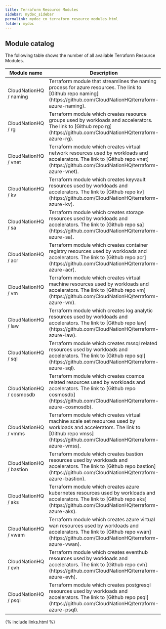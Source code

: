 ```yaml
---
title: Terraform Resource Modules
sidebar: mydoc_sidebar
permalink: mydoc_cn_terraform_resource_modules.html
folder: mydoc
---
```


## Module catalog

The following table shows the number of all available Terraform Resource Modules.

<table>
<colgroup>
<col width="30%" />
<col width="70%" />
</colgroup>
<thead>
<tr class="header">
<th>Module name</th>
<th>Description</th>
</tr>
</thead>
<tbody>
<tr>
<td markdown="span">CloudNationHQ / naming</td>
<td markdown="span">Terraform module that streamlines the naming process for azure resources. The link to [Github repo naming](https://github.com/CloudNationHQ/terraform-azure-naming).</td>
</tr>
<tr>
<td markdown="span">CloudNationHQ / rg</td>
<td markdown="span">Terraform module which creates resource groups used by workloads and accelerators. The link to [Github repo rg](https://github.com/CloudNationHQ/terraform-azure-rg).
</td>
</tr>
<tr>
<td markdown="span">CloudNationHQ / vnet</td>
<td markdown="span">Terraform module which creates virtual network resources used by workloads and accelerators. The link to [Github repo vnet](https://github.com/CloudNationHQ/terraform-azure-vnet).
</td>
</tr>
<tr>
<td markdown="span">CloudNationHQ / kv</td>
<td markdown="span">Terraform module which creates keyvault resources used by workloads and accelerators. The link to [Github repo kv](https://github.com/CloudNationHQ/terraform-azure-kv).
</td>
</tr>
<tr>
<td markdown="span">CloudNationHQ / sa</td>
<td markdown="span">Terraform module which creates storage resources used by workloads and accelerators. The link to [Github repo sa](https://github.com/CloudNationHQ/terraform-azure-sa).
</td>
</tr>
<tr>
<td markdown="span">CloudNationHQ / acr</td>
<td markdown="span">Terraform module which creates container registry resources used by workloads and accelerators. The link to [Github repo acr](https://github.com/CloudNationHQ/terraform-azure-acr).
</td>
</tr>
<tr>
<td markdown="span">CloudNationHQ / vm</td>
<td markdown="span">Terraform module which creates virtual machine resources used by workloads and accelerators. The link to [Github repo vm](https://github.com/CloudNationHQ/terraform-azure-vm).
</td>
</tr>
<tr>
<td markdown="span">CloudNationHQ / law</td>
<td markdown="span">Terraform module which creates log analytic resources used by workloads and accelerators. The link to [Github repo law](https://github.com/CloudNationHQ/terraform-azure-law).
</td>
</tr>
<tr>
<td markdown="span">CloudNationHQ / sql</td>
<td markdown="span">Terraform module which creates mssql related resources used by workloads and accelerators. The link to [Github repo sql](https://github.com/CloudNationHQ/terraform-azure-sql).
</td>
</tr>
<tr>
<td markdown="span">CloudNationHQ / cosmosdb</td>
<td markdown="span">Terraform module which creates cosmos related resources used by workloads and accelerators. The link to [Github repo cosmosdb](https://github.com/CloudNationHQ/terraform-azure-cosmosdb).
</td>
</tr>
<tr>
<td markdown="span">CloudNationHQ / vmms</td>
<td markdown="span">Terraform module which creates virtual machine scale set resources used by workloads and accelerators. The link to [Github repo vmss](https://github.com/CloudNationHQ/terraform-azure-vmss).
</td>
</tr>
<tr>
<td markdown="span">CloudNationHQ / bastion</td>
<td markdown="span">Terraform module which creates bastion resources used by workloads and accelerators. The link to [Github repo bastion](https://github.com/CloudNationHQ/terraform-azure-bastion).
</td>
</tr>
<tr>
<td markdown="span">CloudNationHQ / aks</td>
<td markdown="span">Terraform module which creates azure kubernetes resources used by workloads and accelerators. The link to [Github repo aks](https://github.com/CloudNationHQ/terraform-azure-aks).
</td>
</tr>
<tr>
<td markdown="span">CloudNationHQ / vwam</td>
<td markdown="span">Terraform module which creates azure virtual wan resources used by workloads and accelerators. The link to [Github repo vwan](https://github.com/CloudNationHQ/terraform-azure-vwan).
</td>
</tr>
<tr>
<td markdown="span">CloudNationHQ / evh</td>
<td markdown="span">Terraform module which creates eventhub resources used by workloads and accelerators. The link to [Github repo evh](https://github.com/CloudNationHQ/terraform-azure-evh).
</td>
</tr>
<tr>
<td markdown="span">CloudNationHQ / psql</td>
<td markdown="span">Terraform module which creates postgresql resources used by workloads and accelerators. The link to [Github repo psql](https://github.com/CloudNationHQ/terraform-azure-psql).
</td>
</tr>
</tbody>
</table>



{% include links.html %}

